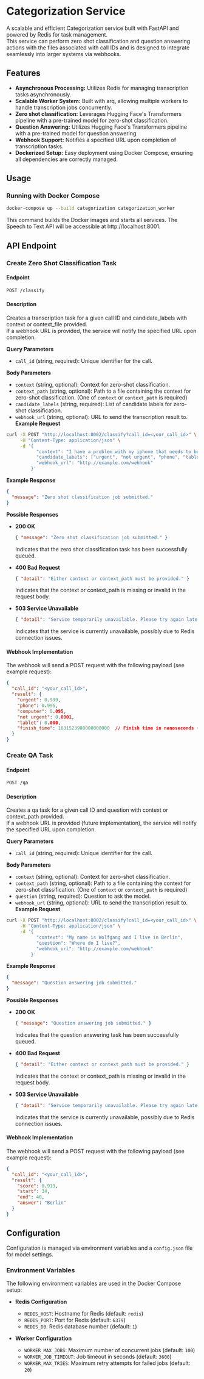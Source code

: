 # Categorization Service
A scalable and efficient Categorization service built with FastAPI and powered by Redis for task management.  
This service can perform zero shot classification and question answering actions with the files associated with call IDs and is designed to integrate seamlessly into larger systems via webhooks.

## Features
* **Asynchronous Processing:** Utilizes Redis for managing transcription tasks asynchronously.
* **Scalable Worker System:** Built with arq, allowing multiple workers to handle transcription jobs concurrently.
* **Zero shot classification:** Leverages Hugging Face's Transformers pipeline with a pre-trained model for zero-shot classification.
* **Question Answering:** Utilizes Hugging Face's Transformers pipeline with a pre-trained model for question answering.
* **Webhook Support:** Notifies a specified URL upon completion of transcription tasks.
* **Dockerized Setup:** Easy deployment using Docker Compose, ensuring all dependencies are correctly managed.

## Usage
### Running with Docker Compose
```bash
docker-compose up --build categorization categorization_worker
```
This command builds the Docker images and starts all services. The Speech to Text API will be accessible at http://localhost:8001.

## API Endpoint
### Create Zero Shot Classification Task
#### Endpoint

```bash
POST /classify
```

#### Description

Creates a transcription task for a given call ID and candidate_labels with context or context_file provided.  
If a webhook URL is provided, the service will notify the specified URL upon completion.

**Query Parameters**
* `call_id` (string, required): Unique identifier for the call.

**Body Parameters**

* `context` (string, optional): Context for zero-shot classification.
* `context_path` (string, optional): Path to a file containing the context for zero-shot classification. (One of `context` or `context_path` is required)
* `candidate_labels` (string, required): List of candidate labels for zero-shot classification.
* `webhook_url` (string, optional): URL to send the transcription result to.
**Example Request**

```bash
curl -X POST "http://localhost:8002/classify?call_id=<your_call_id>" \
     -H "Content-Type: application/json" \
     -d '{
           "context": "I have a problem with my iphone that needs to be resolved asap!!",
           "candidate_labels": ["urgent", "not urgent", "phone", "tablet", "computer"],
           "webhook_url": "http://example.com/webhook"
         }'
```

**Example Response**

```json
{
  "message": "Zero shot classification job submitted."
}
```
**Possible Responses**

* **200 OK**
    ```json
    { "message": "Zero shot classification job submitted." }
    ```
    Indicates that the zero shot classification task has been successfully queued.

* **400 Bad Request**
    ```json
    { "detail": "Either context or context_path must be provided." }
    ```
    Indicates that the context or context_path is missing or invalid in the request body.

* **503 Service Unavailable**
    ```json
    { "detail": "Service temporarily unavailable. Please try again later." }
    ```
    Indicates that the service is currently unavailable, possibly due to Redis connection issues.

#### Webhook Implementation
The webhook will send a POST request with the following payload (see example request):

```json
{
  "call_id": "<your_call_id>",
  "result": {
    "urgent": 0.999,
    "phone": 0.995,
    "computer": 0.095,
    "not urgent": 0.0001,
    "tablet": 0.000,
    "finish_time": 1631523980000000000  // Finish time in nanoseconds (time.time_ns()) 
  }
}
```

### Create QA Task
#### Endpoint

```bash
POST /qa
```

#### Description

Creates a qa task for a given call ID and question with context or context_path provided.  
If a webhook URL is provided (future implementation), the service will notify the specified URL upon completion.

**Query Parameters**
* `call_id` (string, required): Unique identifier for the call.

**Body Parameters**

* `context` (string, optional): Context for zero-shot classification.
* `context_path` (string, optional): Path to a file containing the context for zero-shot classification. (One of `context` or `context_path` is required)
* `question` (string, required): Question to ask the model.
* `webhook_url` (string, optional): URL to send the transcription result to.
**Example Request**

```bash
curl -X POST "http://localhost:8002/classify?call_id=<your_call_id>" \
     -H "Content-Type: application/json" \
     -d '{
           "context": "My name is Wolfgang and I live in Berlin",
           "question": "Where do I live?",
           "webhook_url": "http://example.com/webhook"
         }'
```

**Example Response**

```json
{
  "message": "Question answering job submitted."
}
```
**Possible Responses**

* **200 OK**
    ```json
    { "message": "Question answering job submitted." }
    ```
    Indicates that the question answering task has been successfully queued.

* **400 Bad Request**
    ```json
    { "detail": "Either context or context_path must be provided." }
    ```
    Indicates that the context or context_path is missing or invalid in the request body.

* **503 Service Unavailable**
    ```json
    { "detail": "Service temporarily unavailable. Please try again later." }
    ```
    Indicates that the service is currently unavailable, possibly due to Redis connection issues.

#### Webhook Implementation
The webhook will send a POST request with the following payload (see example request):

```json
{
  "call_id": "<your_call_id>",
  "result": {
    "score": 0.919,
    "start": 34,
    "end": 40,
    "answer": "Berlin"
  }
}
```

## Configuration
Configuration is managed via environment variables and a `config.json` file for model settings.

### Environment Variables
The following environment variables are used in the Docker Compose setup:

* **Redis Configuration**
    * `REDIS_HOST`: Hostname for Redis (default: `redis`)
    * `REDIS_PORT`: Port for Redis (default: `6379`)
    * `REDIS_DB`: Redis database number (default: `1`)

* **Worker Configuration**
    * `WORKER_MAX_JOBS`: Maximum number of concurrent jobs (default: `100`)
    * `WORKER_JOB_TIMEOUT`: Job timeout in seconds (default: `3600`)
    * `WORKER_MAX_TRIES`: Maximum retry attempts for failed jobs (default: `20`)